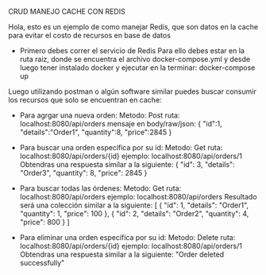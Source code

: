 CRUD MANEJO CACHE CON REDIS

Hola, esto es un ejemplo de como manejar Redis, que son datos en la cache para evitar el costo de recursos en base de datos 

- Primero debes correr el servicio de Redis
Para ello debes estar en la ruta raiz, donde se encuentra el archivo docker-compose.yml y desde luego tener instalado docker
y ejecutar en la terminar: docker-compose up

Luego utilizando postman o algún software similar puedes buscar consumir los recursos que solo se encuentran en cache:
- Para agrgar una nueva orden:
Metodo: Post 
ruta: localhost:8080/api/orders
mensaje en body/raw/json:
{
"id":1,
"details":"Order1",
"quantity":8,
"price":2845
}

- Para buscar una orden específica por su id:
Metodo: Get
ruta: localhost:8080/api/orders/{id}
ejemplo: localhost:8080/api/orders/1
Obtendras una respuesta similar a la siguiente:
{
"id": 3,
"details": "Order3",
"quantity": 8,
"price": 2845
}

- Para buscar todas las órdenes:
Metodo: Get
ruta: localhost:8080/api/orders
ejemplo: localhost:8080/api/orders
Resultado será una colección similar a la siguiente:
[
{
"id": 1,
"details": "Order1",
"quantity": 1,
"price": 100
},
{
"id": 2,
"details": "Order2",
"quantity": 4,
"price": 800
}
]

- Para eliminar una orden específica por su id:
  Metodo: Delete
  ruta: localhost:8080/api/orders/{id}
  ejemplo: localhost:8080/api/orders/1
  Obtendras una respuesta similar a la siguiente:
  "Order deleted successfully"